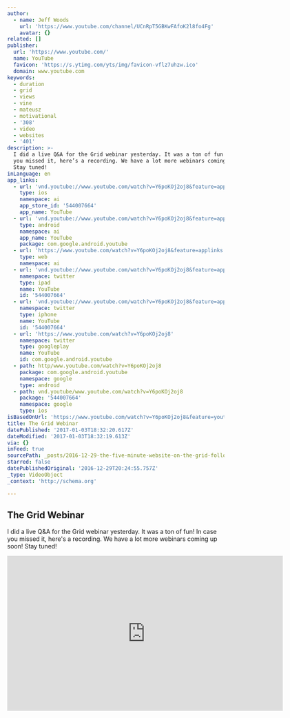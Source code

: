 ```yaml
---
author:
  - name: Jeff Woods
    url: 'https://www.youtube.com/channel/UCnRpT5GBKwFAfoK2l8fo4Fg'
    avatar: {}
related: []
publisher:
  url: 'https://www.youtube.com/'
  name: YouTube
  favicon: 'https://s.ytimg.com/yts/img/favicon-vflz7uhzw.ico'
  domain: www.youtube.com
keywords:
  - duration
  - grid
  - views
  - vine
  - mateusz
  - motivational
  - '308'
  - video
  - websites
  - '401'
description: >-
  I did a live Q&A for the Grid webinar yesterday. It was a ton of fun! In case
  you missed it, here’s a recording. We have a lot more webinars coming up soon!
  Stay tuned!
inLanguage: en
app_links:
  - url: 'vnd.youtube://www.youtube.com/watch?v=Y6poKOj2oj8&feature=applinks'
    type: ios
    namespace: ai
    app_store_id: '544007664'
    app_name: YouTube
  - url: 'vnd.youtube://www.youtube.com/watch?v=Y6poKOj2oj8&feature=applinks'
    type: android
    namespace: ai
    app_name: YouTube
    package: com.google.android.youtube
  - url: 'https://www.youtube.com/watch?v=Y6poKOj2oj8&feature=applinks'
    type: web
    namespace: ai
  - url: 'vnd.youtube://www.youtube.com/watch?v=Y6poKOj2oj8&feature=applinks'
    namespace: twitter
    type: ipad
    name: YouTube
    id: '544007664'
  - url: 'vnd.youtube://www.youtube.com/watch?v=Y6poKOj2oj8&feature=applinks'
    namespace: twitter
    type: iphone
    name: YouTube
    id: '544007664'
  - url: 'https://www.youtube.com/watch?v=Y6poKOj2oj8'
    namespace: twitter
    type: googleplay
    name: YouTube
    id: com.google.android.youtube
  - path: http/www.youtube.com/watch?v=Y6poKOj2oj8
    package: com.google.android.youtube
    namespace: google
    type: android
  - path: vnd.youtube/www.youtube.com/watch?v=Y6poKOj2oj8
    package: '544007664'
    namespace: google
    type: ios
isBasedOnUrl: 'https://www.youtube.com/watch?v=Y6poKOj2oj8&feature=youtu.be'
title: The Grid Webinar
datePublished: '2017-01-03T18:32:20.617Z'
dateModified: '2017-01-03T18:32:19.613Z'
via: {}
inFeed: true
sourcePath: _posts/2016-12-29-the-five-minute-website-on-the-grid-follow-up.md
starred: false
datePublishedOriginal: '2016-12-29T20:24:55.757Z'
_type: VideoObject
_context: 'http://schema.org'

---
```

## The Grid Webinar

I did a live Q&A for the Grid webinar yesterday. It was a ton of fun! In case you missed it, here's a recording. We have a lot more webinars coming up soon! Stay tuned!

<iframe src="https://cdn.embedly.com/widgets/media.html?src=https%3A%2F%2Fwww.youtube.com%2Fembed%2FY6poKOj2oj8%3Ffeature%3Doembed&amp;url=http%3A%2F%2Fwww.youtube.com%2Fwatch%3Fv%3DY6poKOj2oj8&amp;image=https%3A%2F%2Fi.ytimg.com%2Fvi%2FY6poKOj2oj8%2Fhqdefault.jpg&amp;key=b7d04c9b404c499eba89ee7072e1c4f7&amp;type=text%2Fhtml&amp;schema=youtube" width="640" height="360" scrolling="no" frameborder="0" allowfullscreen="" style=""></iframe>